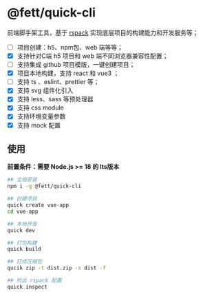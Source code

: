 # @fett/quick-cli

前端脚手架工具，基于 [rspack](https://github.com/web-infra-dev/rspack) 实现底层项目的构建能力和开发服务等；

- [ ] 项目创建：h5、npm包、web 端等等；
- [x] 支持针对C端 h5 项目和 web 端不同浏览器兼容性配置；
- [ ] 支持集成 github 项目模版，一键创建项目；
- [x] 项目本地构建，支持 react 和 vue3 ；
- [ ] 支持 ts 、eslint、prettier 等；
- [x] 支持 svg 组件化引入
- [x] 支持 less、sass 等预处理器
- [x] 支持 css module
- [x] 支持环境变量参数
- [x] 支持 mock 配置

## 使用

**前置条件：需要 Node.js >= 18 的 lts版本**

```sh
## 全局安装
npm i -g @fett/quick-cli

## 创建项目
quick create vue-app
cd vue-app

## 本地开发
quick dev

## 打包构建
quick build

## 打成压缩包
qucik zip -t dist.zip -s dist -f

## 检出 rspack 配置
quick inspect
```
